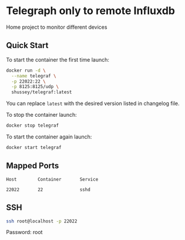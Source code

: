 # Telegraph only to remote Influxdb

Home project to monitor different devices

## Quick Start

To start the container the first time launch:

```sh
docker run -d \
  --name telegraf \
  -p 22022:22 \
  -p 8125:8125/udp \
  shussey/telegraf:latest
```

You can replace `latest` with the desired version listed in changelog file.

To stop the container launch:

```sh
docker stop telegraf
```

To start the container again launch:

```sh
docker start telegraf
```

## Mapped Ports

```
Host		Container		Service

22022		22				sshd
```
## SSH

```sh
ssh root@localhost -p 22022
```
Password: root

